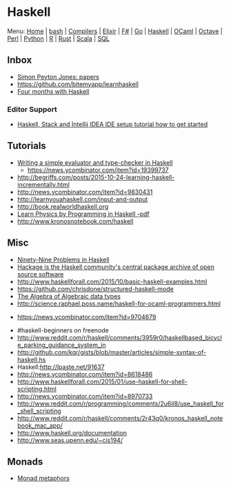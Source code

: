 # Haskell

Menu: [Home](README.md) | [bash](bash.md) | [Compilers](compilers.md) | [Elixir](elixir.md) |  [F#](fsharp.md) | [Go](go.md) | [Haskell](haskell.md) | [OCaml](ocaml.md) | [Octave](octave.md) | [Perl](perl.md) | [Python](python.md) | [R](r.md) | [Rust](rust.md) | [Scala](scala.md)  | [SQL](sql.md)


## Inbox

+ [Simon Peyton Jones: papers](http://research.microsoft.com/en-us/um/people/simonpj/Papers/papers.html)
+ https://github.com/bitemyapp/learnhaskell
+ [Four months with Haskell](https://lexi-lambda.github.io/blog/2016/06/12/four-months-with-haskell/)

### Editor Support

+ [Haskell, Stack and Intellij IDEA IDE setup tutorial how to get started](https://gist.github.com/androidfred/a2bef54310c847f263343c529d32acd8)

## Tutorials

+ [Writing a simple evaluator and type-checker in Haskell](https://bor0.wordpress.com/2019/03/15/writing-a-simple-evaluator-and-type-checker-in-haskell/)
    - https://news.ycombinator.com/item?id=19399737
+ http://begriffs.com/posts/2015-10-24-learning-haskell-incrementally.html
+ http://news.ycombinator.com/item?id=9830431
+ http://learnyouahaskell.com/input-and-output
+ http://book.realworldhaskell.org
+ [Learn Physics by Programming in Haskell -pdf](http://news.ycombinator.com/item?id=9003898)
+ http://www.kronosnotebook.com/haskell

## Misc

+ [Ninety-Nine Problems in Haskell](https://github.com/shekhargulati/99-problems/tree/master/haskell)
+ [Hackage is the Haskell community's central package archive of open source software](https://hackage.haskell.org)
+ http://www.haskellforall.com/2015/10/basic-haskell-examples.html
+ https://github.com/chrisdone/structured-haskell-mode
+ [The Algebra of Algebraic data types](http://news.ycombinator.com/item?id=9775467)
+ http://science.raphael.poss.name/haskell-for-ocaml-programmers.html
 - https://news.ycombinator.com/item?id=9704679
+ #haskell-beginners on freenode
+ http://www.reddit.com/r/haskell/comments/3959r0/haskellbased_bicycle_parking_guidance_system_in
+ http://github.com/kqr/gists/blob/master/articles/simple-syntax-of-haskell.hs
+ Haskell:http://lpaste.net/91637
+ http://news.ycombinator.com/item?id=8618486
+ http://www.haskellforall.com/2015/01/use-haskell-for-shell-scripting.html
 + http://news.ycombinator.com/item?id=8970733
+ http://www.reddit.com/r/programming/comments/2u6il8/use_haskell_for_shell_scripting
+ http://www.reddit.com/r/haskell/comments/2r43q0/kronos_haskell_notebook_mac_app/
+ http://www.haskell.org/documentation
+ http://www.seas.upenn.edu/~cis194/

## Monads

+ [Monad metaphors](https://www.futurelearn.com/courses/functional-programming-haskell/1/steps/108529)
